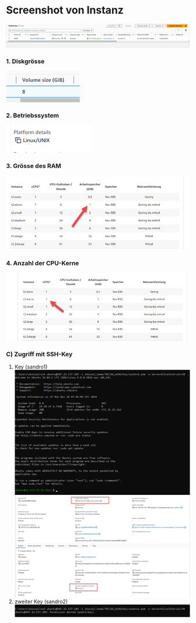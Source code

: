 # Screenshot von Instanz
![img.png](images/img.png)

### 1. Diskgrösse
![diskgroesse.png](images%2Fdiskgroesse.png)

### 2. Betriebssystem
![betriebssystem.png](images%2Fbetriebssystem.png)

### 3. Grösse des RAM
![RAM.png](images%2FRAM.png)

### 4. Anzahl der CPU-Kerne
![CPU.png](images%2FCPU.png)



### C) Zugriff mit SSH-Key 
1. Key (sandro1)
![connectWithSSH1.png](images%2FconnectWithSSH1.png)
![AWSKey.png](images%2FAWSKey.png)
2. zweiter Key (sandro2)
![publicKey2.png](images%2FpublicKey2.png)
